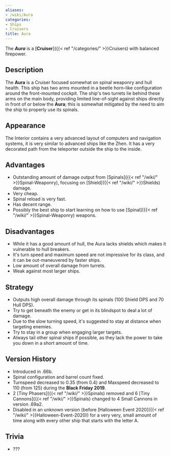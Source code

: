 ```yaml
---
aliases:
- /wiki/Aura
categories:
- Ships
- Cruisers
title: Aura
---
```


The **_Aura_** is a [**Cruiser**]({{< ref "/categories/" >}}Cruisers) with balanced firepower.

## Description

The **Aura** is a Cruiser focused somewhat on spinal weaponry and hull health. This ship has two arms mounted in a beetle horn-like configuration around the front-mounted cockpit. The ship's two turrets lie behind these arms on the main body, providing limited line-of-sight against ships directly in front of or below the **Aura**; this is somewhat mitigated by the need to aim the ship to properly use its spinals.

## Appearance

The Interior contains a very advanced layout of computers and navigation systems, it is very similar to advanced ships like the Zhen. It has a very decorated path from the teleporter outside the ship to the inside.

## Advantages

- Outstanding amount of damage output from [Spinals]({{< ref "/wiki/" >}}Spinal-Weaponry), focusing on [Shield]({{< ref "/wiki/" >}}Shields) damage.
- Very cheap.
- Spinal reload is very fast.
- Has decent range.
- Possibly the best ship to start learning on how to use [Spinal]({{< ref "/wiki/" >}}Spinal-Weaponry) weapons.

## Disadvantages

- While it has a good amount of hull, the Aura lacks shields which makes it vulnerable to hull breakers.
- It's turn speed and maximum speed are not impressive for its class, and it can be out-maneuvered by faster ships.
- Low amount of overall damage from turrets.
- Weak against most larger ships.

## Strategy

- Outputs high overall damage through its spinals (100 Shield DPS and 70 Hull DPS).
- Try to get beneath the enemy or get in its blindspot to deal a lot of damage.
- Due to the slow turning speed, it's suggested to stay at distance when targeting enemies.
- Try to stay in a group when engaging larger targets.
- Always tail other spinal ships if possible, as they lack the power to take you down in a short amount of time.

## Version History 

- Introduced in .66b.
- Spinal configuration and barrel count fixed.
- Turnspeed decreased to 0.35 (from 0.4) and Maxspeed decreased to 110 (from 125) during the **Black Friday 2019**.
- 2 [Tiny Phasers]({{< ref "/wiki/" >}}Spinals) removed and 6 [Tiny Cannons]({{< ref "/wiki/" >}}Spinals) changed to 4 Small Cannons in version .69a2.
- Disabled in an unknown version (before [Halloween Event 2020]({{< ref "/wiki/" >}}Halloween-Event-2020)) for a very very, small amount of time along with every other ship that starts with the letter A.

## Trivia

- ???